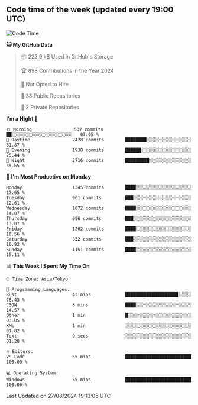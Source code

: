 ## Code time of the week (updated every 19:00 UTC)

<!--START_SECTION:waka-->
![Code Time](http://img.shields.io/badge/Code%20Time-3%2C601%20hrs%2054%20mins-blue)

**🐱 My GitHub Data** 

> 📦 222.9 kB Used in GitHub's Storage 
 > 
> 🏆 898 Contributions in the Year 2024
 > 
> 🚫 Not Opted to Hire
 > 
> 📜 38 Public Repositories 
 > 
> 🔑 2 Private Repositories 
 > 
**I'm a Night 🦉** 

```text
🌞 Morning                537 commits         ██░░░░░░░░░░░░░░░░░░░░░░░   07.05 % 
🌆 Daytime                2428 commits        ████████░░░░░░░░░░░░░░░░░   31.87 % 
🌃 Evening                1938 commits        ██████░░░░░░░░░░░░░░░░░░░   25.44 % 
🌙 Night                  2716 commits        █████████░░░░░░░░░░░░░░░░   35.65 % 
```
📅 **I'm Most Productive on Monday** 

```text
Monday                   1345 commits        ████░░░░░░░░░░░░░░░░░░░░░   17.65 % 
Tuesday                  961 commits         ███░░░░░░░░░░░░░░░░░░░░░░   12.61 % 
Wednesday                1072 commits        ████░░░░░░░░░░░░░░░░░░░░░   14.07 % 
Thursday                 996 commits         ███░░░░░░░░░░░░░░░░░░░░░░   13.07 % 
Friday                   1262 commits        ████░░░░░░░░░░░░░░░░░░░░░   16.56 % 
Saturday                 832 commits         ███░░░░░░░░░░░░░░░░░░░░░░   10.92 % 
Sunday                   1151 commits        ████░░░░░░░░░░░░░░░░░░░░░   15.11 % 
```


📊 **This Week I Spent My Time On** 

```text
🕑︎ Time Zone: Asia/Tokyo

💬 Programming Languages: 
Rust                     43 mins             ████████████████████░░░░░   78.43 % 
JSON                     8 mins              ████░░░░░░░░░░░░░░░░░░░░░   14.57 % 
Other                    1 min               █░░░░░░░░░░░░░░░░░░░░░░░░   03.05 % 
XML                      1 min               ░░░░░░░░░░░░░░░░░░░░░░░░░   01.82 % 
Text                     0 secs              ░░░░░░░░░░░░░░░░░░░░░░░░░   01.28 % 

🔥 Editors: 
VS Code                  55 mins             █████████████████████████   100.00 % 

💻 Operating System: 
Windows                  55 mins             █████████████████████████   100.00 % 
```


 Last Updated on 27/08/2024 19:13:05 UTC
<!--END_SECTION:waka-->